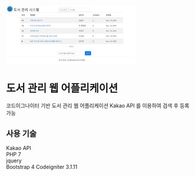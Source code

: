 <img src="/img.jpg" width="70%" height="30%" title="화면" alt="BookManager"></img>

도서 관리 웹 어플리케이션
=============

코드이그나이터 기반 도서 관리 웹 어플리케이션
Kakao API 를 이용하여 검색 후 등록가능


사용 기술
-------------

Kakao API   
PHP 7    
jquery    
Bootstrap 4
Codeigniter 3.1.11    
